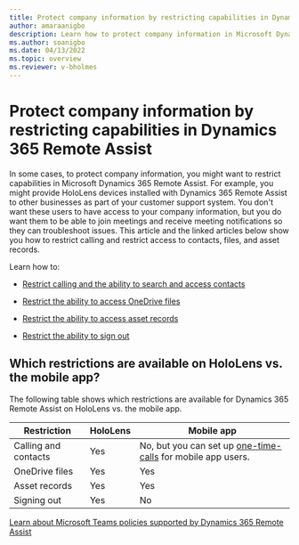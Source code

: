 ```yaml
---
title: Protect company information by restricting capabilities in Dynamics 365 Remote Assist
author: amaraanigbo
description: Learn how to protect company information in Microsoft Dynamics 365 Remote Assist by restricting capabilities, including calling, access to OneDrive files, access to asset records, and the ability to sign out of the app.
ms.author: soanigbo
ms.date: 04/13/2022
ms.topic: overview
ms.reviewer: v-bholmes
---
```


# Protect company information by restricting capabilities in Dynamics 365 Remote Assist

In some cases, to protect company information, you might want to restrict capabilities in Microsoft Dynamics 365 Remote Assist. For example, you might provide HoloLens devices installed with Dynamics 365 Remote Assist to other businesses as part of your customer support system. You don't want these users to have access to your company information, but you do want them to be able to join meetings and receive meeting notifications so they can troubleshoot issues. This article and the linked articles below show you how to  restrict calling and restrict access to contacts, files, and asset records.

Learn how to:

- [Restrict calling and the ability to search and access contacts](restricted-mode-calling.md)

- [Restrict the ability to access OneDrive files](restricted-mode-files.md)

- [Restrict the ability to access asset records](restricted-mode-assets.md)

- [Restrict the ability to sign out](restricted-mode-sign-out.md)

## Which restrictions are available on HoloLens vs. the mobile app?

The following table shows which restrictions are available for Dynamics 365 Remote Assist on HoloLens vs. the mobile app. 

|Restriction|HoloLens|Mobile app|
|-----------------------------------------------|-----------|----------|
|Calling and contacts|Yes|No, but you can set up [one-time-calls](one-time-call.md) for mobile app users.|
|OneDrive files|Yes|Yes|
|Asset records|Yes|Yes|
|Signing out|Yes|No|

[Learn about Microsoft Teams policies supported by Dynamics 365 Remote Assist](/dynamics365/mixed-reality/remote-assist/teams-policies)
